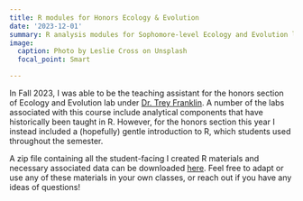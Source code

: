 ```yaml
---
title: R modules for Honors Ecology & Evolution
date: '2023-12-01'
summary: R analysis modules for Sophomore-level Ecology and Evolution lab
image: 
  caption: Photo by Leslie Cross on Unsplash
  focal_point: Smart

---
```


In Fall 2023, I was able to be the teaching assistant for the honors section of Ecology and Evolution lab under [Dr. Trey Franklin](https://sc.edu/study/colleges_schools/artsandsciences/biological_sciences/our_people/directory/franklin_william.php). A number of the labs associated with this course include analytical components that have historically been taught in R. However, for the honors section this year I instead included a (hopefully) gentle introduction to R, which students used throughout the semester. 

A zip file containing all the student-facing I created R materials and necessary associated data can be downloaded [here](/uploads/BIOL301L_Materials.zip). Feel free to adapt or use any of these materials in your own classes, or reach out if you have any ideas of questions! 